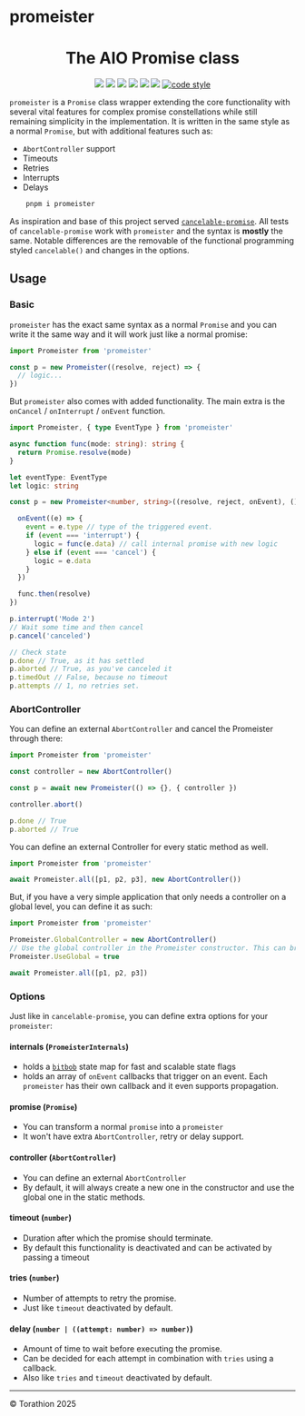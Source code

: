 # promeister

<p align="center">
<h1 align="center">The AIO Promise class</h1>
<p align="center">
  <a href="https://www.npmjs.com/package/promeister"><img src="https://img.shields.io/npm/v/promeister?style=for-the-badge&logo=npm"/></a>
  <a href="https://npmtrends.com/promeister"><img src="https://img.shields.io/npm/dm/promeister?style=for-the-badge"/></a>
  <a href="https://bundlephobia.com/package/promeister"><img src="https://img.shields.io/bundlephobia/minzip/promeister?style=for-the-badge"/></a>
  <a href="https://github.com/Torathion/promeister/blob/main/LICENSE"><img src="https://img.shields.io/github/license/Torathion/promeister?style=for-the-badge"/></a>
  <a href="https://codecov.io/gh/torathion/promeister"><img src="https://codecov.io/gh/torathion/promeister/branch/main/graph/badge.svg?style=for-the-badge" /></a>
  <a href="https://github.com/torathion/promeister/actions"><img src="https://img.shields.io/github/actions/workflow/status/torathion/promeister/build.yml?style=for-the-badge&logo=esbuild"/></a>
<a href="https://github.com/prettier/prettier#readme"><img alt="code style" src="https://img.shields.io/badge/code_style-prettier-ff69b4.svg?style=for-the-badge&logo=prettier"></a>
</p>
</p>

`promeister` is a `Promise` class wrapper extending the core functionality with several vital features for complex promise constellations while still remaining simplicity in the implementation. It is written in the same style as a normal `Promise`, but with additional features such as:

- `AbortController` support
- Timeouts
- Retries
- Interrupts
- Delays

```powershell
    pnpm i promeister
```

As inspiration and base of this project served [`cancelable-promise`](https://www.npmjs.com/package/cancelable-promise). All tests of `cancelable-promise` work with `promeister` and the syntax is **mostly** the same. Notable differences are the removable of the functional programming styled `cancelable()` and changes in the options.

## Usage

### Basic

`promeister` has the exact same syntax as a normal `Promise` and you can write it the same way and it will work just like a normal promise:

```typescript
import Promeister from 'promeister'

const p = new Promeister((resolve, reject) => {
  // logic...
})
```

But `promeister` also comes with added functionality. The main extra is the `onCancel` / `onInterrupt` / `onEvent` function.

```typescript
import Promeister, { type EventType } from 'promeister'

async function func(mode: string): string {
  return Promise.resolve(mode)
}

let eventType: EventType
let logic: string

const p = new Promeister<number, string>((resolve, reject, onEvent), () => {

  onEvent((e) => {
    event = e.type // type of the triggered event.
    if (event === 'interrupt') {
      logic = func(e.data) // call internal promise with new logic
    } else if (event === 'cancel') {
      logic = e.data
    }
  })

  func.then(resolve)
})

p.interrupt('Mode 2')
// Wait some time and then cancel
p.cancel('canceled')

// Check state
p.done // True, as it has settled
p.aborted // True, as you've canceled it
p.timedOut // False, because no timeout
p.attempts // 1, no retries set.
```


### AbortController

You can define an external `AbortController` and cancel the Promeister through there:

```typescript
import Promeister from 'promeister'

const controller = new AbortController()

const p = await new Promeister(() => {}, { controller })

controller.abort()

p.done // True
p.aborted // True
```

You can define an external Controller for every static method as well.

```typescript
import Promeister from 'promeister'

await Promeister.all([p1, p2, p3], new AbortController())
```

But, if you have a very simple application that only needs a controller on a global level, you can define it as such:

```typescript
import Promeister from 'promeister'

Promeister.GlobalController = new AbortController()
// Use the global controller in the Promeister constructor. This can break things!
Promeister.UseGlobal = true

await Promeister.all([p1, p2, p3])
```

### Options

Just like in `cancelable-promise`, you can define extra options for your `promeister`:

#### internals (`PromeisterInternals`)

- holds a [`bitbob`](https://www.npmjs.com/package/bitbob) state map for fast and scalable state flags
- holds an array of `onEvent` callbacks that trigger on an event. Each `promeister` has their own callback and it even supports
  propagation.

#### promise (`Promise`)

- You can transform a normal `promise` into a `promeister`
- It won't have extra `AbortController`, retry or delay support.

#### controller (`AbortController`)

- You can define an external `AbortController`
- By default, it will always create a new one in the constructor and use the global one in the static methods.

#### timeout (`number`)

- Duration after which the promise should terminate.
- By default this functionality is deactivated and can be activated by passing a timeout

#### tries (`number`)

- Number of attempts to retry the promise.
- Just like `timeout` deactivated by default.

#### delay (`number | ((attempt: number) => number)`)

- Amount of time to wait before executing the promise.
- Can be decided for each attempt in combination with `tries` using a callback.
- Also like `tries` and `timeout` deactivated by default.

---

© Torathion 2025
